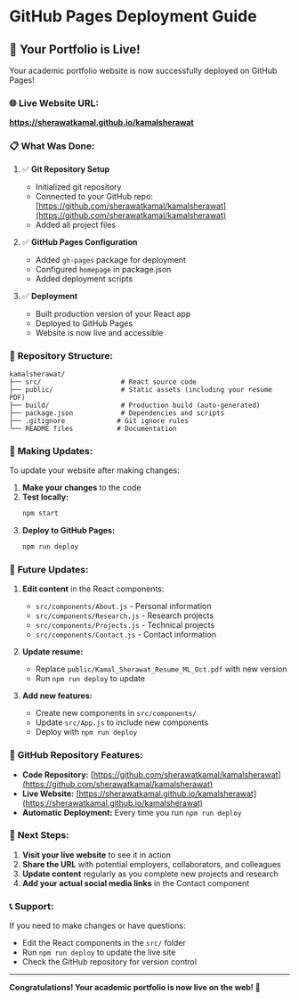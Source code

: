 # GitHub Pages Deployment Guide

## 🚀 Your Portfolio is Live!

Your academic portfolio website is now successfully deployed on GitHub Pages!

### 🌐 **Live Website URL:**
**https://sherawatkamal.github.io/kamalsherawat**

### 📋 **What Was Done:**

1. ✅ **Git Repository Setup**
   - Initialized git repository
   - Connected to your GitHub repo: [https://github.com/sherawatkamal/kamalsherawat](https://github.com/sherawatkamal/kamalsherawat)
   - Added all project files

2. ✅ **GitHub Pages Configuration**
   - Added `gh-pages` package for deployment
   - Configured `homepage` in package.json
   - Added deployment scripts

3. ✅ **Deployment**
   - Built production version of your React app
   - Deployed to GitHub Pages
   - Website is now live and accessible

### 🔧 **Repository Structure:**
```
kamalsherawat/
├── src/                    # React source code
├── public/                 # Static assets (including your resume PDF)
├── build/                  # Production build (auto-generated)
├── package.json            # Dependencies and scripts
├── .gitignore             # Git ignore rules
└── README files           # Documentation
```

### 🔄 **Making Updates:**

To update your website after making changes:

1. **Make your changes** to the code
2. **Test locally:**
   ```bash
   npm start
   ```
3. **Deploy to GitHub Pages:**
   ```bash
   npm run deploy
   ```

### 📝 **Future Updates:**

1. **Edit content** in the React components:
   - `src/components/About.js` - Personal information
   - `src/components/Research.js` - Research projects
   - `src/components/Projects.js` - Technical projects
   - `src/components/Contact.js` - Contact information

2. **Update resume:**
   - Replace `public/Kamal_Sherawat_Resume_ML_Oct.pdf` with new version
   - Run `npm run deploy` to update

3. **Add new features:**
   - Create new components in `src/components/`
   - Update `src/App.js` to include new components
   - Deploy with `npm run deploy`

### 🎯 **GitHub Repository Features:**

- **Code Repository:** [https://github.com/sherawatkamal/kamalsherawat](https://github.com/sherawatkamal/kamalsherawat)
- **Live Website:** [https://sherawatkamal.github.io/kamalsherawat](https://sherawatkamal.github.io/kamalsherawat)
- **Automatic Deployment:** Every time you run `npm run deploy`

### 🔗 **Next Steps:**

1. **Visit your live website** to see it in action
2. **Share the URL** with potential employers, collaborators, and colleagues
3. **Update content** regularly as you complete new projects and research
4. **Add your actual social media links** in the Contact component

### 📞 **Support:**

If you need to make changes or have questions:
- Edit the React components in the `src/` folder
- Run `npm run deploy` to update the live site
- Check the GitHub repository for version control

---

**Congratulations! Your academic portfolio is now live on the web! 🎉**
